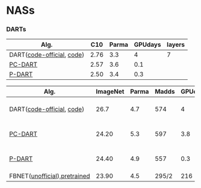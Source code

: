 # NASs

### DARTs
| Alg. | C10 | Parma | GPUdays | layers |
| ------------- | ------------- |------------- |------------- |------------- |
| DART([code-official](https://github.com/quark0/darts), [code](https://github.com/IlyaTrofimov/pt.darts))  |  2.76 | 3.3 | 4 | 7 |
| [PC-DART](https://github.com/yuhuixu1993/PC-DARTS) | 2.57 | 3.6 | 0.1 | |
| [P-DART](https://github.com/chenxin061/pdarts) | 2.50 | 3.4 | 0.3 | |

| Alg. | ImageNet | Parma | Madds | GPUdays | extra. |
| ------------- | ------------- |------------- |------------- |------------- |------------- |
| DART([code-official](https://github.com/quark0/darts), [code](https://github.com/IlyaTrofimov/pt.darts)) | 26.7 | 4.7 | 574 | 4 | searched on CIFAR10 |
| [PC-DART](https://github.com/yuhuixu1993/PC-DARTS) | 24.20  | 5.3 | 597 | 3.8 | searched on ImageNet |
| [P-DART](https://github.com/chenxin061/pdarts)     | 24.40 | 4.9| 557 | 0.3 | searched on CIFAR10 |
| FBNET([unofficial](https://github.com/AnnaAraslanova/FBNet)),[pretrained](https://github.com/facebookresearch/mobile-vision) | 23.90 | 4.5 | 295/2 | 216 | |
